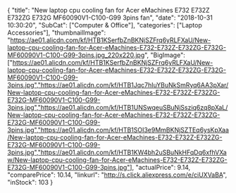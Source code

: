 {
	"title": "New laptop cpu cooling fan for Acer eMachines E732 E732Z E732ZG E732G MF60090V1-C100-G99 3pins fan",
	"date": "2018-10-31 10:30:20",
	"SubCat": ["Computer & Office"],
	"categories": ["Laptop Accessories"],
	"thumbnailImage": "https://ae01.alicdn.com/kf/HTB1KSerfbZnBKNjSZFrq6yRLFXaU/New-laptop-cpu-cooling-fan-for-Acer-eMachines-E732-E732Z-E732ZG-E732G-MF60090V1-C100-G99-3pins.jpg_220x220.jpg",
	"BigImage": ["https://ae01.alicdn.com/kf/HTB1KSerfbZnBKNjSZFrq6yRLFXaU/New-laptop-cpu-cooling-fan-for-Acer-eMachines-E732-E732Z-E732ZG-E732G-MF60090V1-C100-G99-3pins.jpg","https://ae01.alicdn.com/kf/HTB1Jqc7hIuYBuNkSmRyq6AA3pXar/New-laptop-cpu-cooling-fan-for-Acer-eMachines-E732-E732Z-E732ZG-E732G-MF60090V1-C100-G99-3pins.jpg","https://ae01.alicdn.com/kf/HTB1UNSwqeuSBuNjSsziq6zq8pXaL/New-laptop-cpu-cooling-fan-for-Acer-eMachines-E732-E732Z-E732ZG-E732G-MF60090V1-C100-G99-3pins.jpg","https://ae01.alicdn.com/kf/HTB1SOI3e9MmBKNjSZTEq6ysKpXaa/New-laptop-cpu-cooling-fan-for-Acer-eMachines-E732-E732Z-E732ZG-E732G-MF60090V1-C100-G99-3pins.jpg","https://ae01.alicdn.com/kf/HTB1KW4bh2uSBuNkHFqDq6xfhVXaw/New-laptop-cpu-cooling-fan-for-Acer-eMachines-E732-E732Z-E732ZG-E732G-MF60090V1-C100-G99-3pins.jpg"],
	"actualPrice": 9.14,
	"comparePrice": 10.14,
	"linkurl": "http://s.click.aliexpress.com/e/ciUXVaBA",
	"inStock": 103
}
